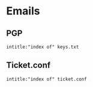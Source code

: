 # Emails

## PGP

```
intitle:"index of" keys.txt
```

## Ticket.conf

```
intitle:"index of" ticket.conf
```